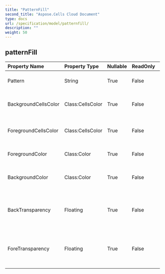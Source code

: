 ```yaml
---
title: "PatternFill"
second_title: "Aspose.Cells Cloud Document"
type: docs
url: /specification/model/patternfill/
description: ""
weight: 50
---
```


## **patternFill**

 

| Property Name | Property Type | Nullable |  ReadOnly | DefaultValue | Description | 
| :- | :- | :- |:- |  :- | :- |
| Pattern | String | True |  False |  | Gets or sets the fill pattern type  |  
| BackgroundCellsColor | Class:CellsColor | True |  False |  | Gets and sets the foreground  object.  |  
| ForegroundCellsColor | Class:CellsColor | True |  False |  | Gets and sets the foreground  object.  |  
| ForegroundColor | Class:Color | True |  False |  | Gets or sets the foreground .  |  
| BackgroundColor | Class:Color | True |  False |  | Gets or sets the background  of the .  |  
| BackTransparency | Floating | True |  False |  | Gets or sets the transparency of background color.  |  
| ForeTransparency | Floating | True |  False |  | Gets or sets the transparency of foreground color.  |  

